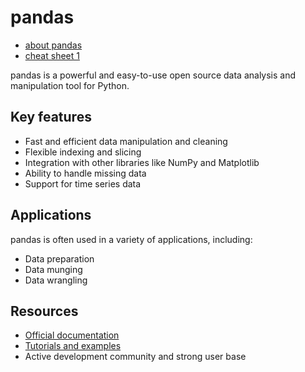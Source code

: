 # pandas

- [about pandas]()
- [cheat sheet 1](https://github.com/JakeAndTheRobot/python-tools/tree/main/pandas)

pandas is a powerful and easy-to-use open source data analysis and manipulation tool for Python.

## Key features

- Fast and efficient data manipulation and cleaning
- Flexible indexing and slicing
- Integration with other libraries like NumPy and Matplotlib
- Ability to handle missing data
- Support for time series data

## Applications

pandas is often used in a variety of applications, including:

- Data preparation
- Data munging
- Data wrangling

## Resources

- [Official documentation](https://pandas.pydata.org/docs/)
- [Tutorials and examples](https://pandas.pydata.org/docs/getting_started/index.html)
- Active development community and strong user base

